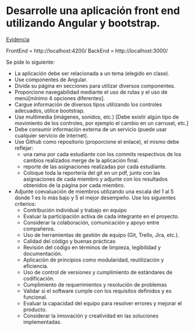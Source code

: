 # Desarrolle una aplicación front end utilizando Angular y bootstrap.

[Evidencia](evidencia.pdf)

FrontEnd = http://localhost:4200/
BackEnd = http://localhost:3000/

Se pide lo siguiente:

- La aplicación debe ser relacionada a un tema (elegido en clase).
- Use componentes de Angular.
- Divida su página en secciones para utilizar diversos componentes.
- Proporcione navegabilidad mediante el uso de rutas y el uso de menú[mínimo 4 opciones diferentes].
- Cargue información de diversos tipos utilizando los controles adecuados, utilice bootstrap.
- Use multimedia (imágenes, sonidos, etc.) [Debe existir algún tipo de movimiento de los controles, por ejemplo el cambio en un carrusel, etc.]
- Debe consumir información externa de un servicio (puede usar cualquier servicio de internet).
- Use Github como repositorio (proporcione el enlace), el mismo debe reflejar:
  - una rama por cada estudiante con los commits respectivos de los cambios realizados merge de la aplicación final.
  - reporte de las asignaciones realizadas por cada estudiante.
  - Coloque toda la reportería del git en un pdf, junto con las asignaciones de cada miembro y adjunte con los resultados obtenidos de la página por cada miembro.
- Adjunte coevaluación de miembros utilizando una escala del 1 al 5 donde 1 es lo más bajo y 5 el mejor desempeño. Use los siguientes criterios:
  - Contribución individual y trabajo en equipo
  - Evaluar la participación activa de cada integrante en el proyecto.
  - Considerar la colaboración, comunicación y apoyo entre compañeros.
  - Uso de herramientas de gestión de equipo (Git, Trello, Jira, etc.).
  - Calidad del código y buenas prácticas
  - Revisión del código en términos de limpieza, legibilidad y documentación.
  - Aplicación de principios como modularidad, reutilización y eficiencia.
  - Uso de control de versiones y cumplimiento de estándares de codificación.
  - Cumplimiento de requerimientos y resolución de problemas
  - Validar si el software cumple con los requisitos definidos y es funcional.
  - Evaluar la capacidad del equipo para resolver errores y mejorar el producto.
  - Considerar la innovación y creatividad en las soluciones implementadas.
